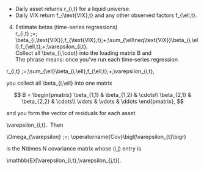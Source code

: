   
    

- Daily asset returns r_{i,t} for a liquid universe.  
- Daily VIX return f_{\text{VIX},t} and any other observed factors f_{\ell,t}.  
    
4. Estimate betas (time-series regressions)  
    r_{i,t} \;=\; \beta_{i,\text{VIX}}\,f_{\text{VIX},t}\;+\;\sum_{\ell\neq\text{VIX}}\beta_{i,\ell}\,f_{\ell,t}\;+\;\varepsilon_{i,t}.  
    Collect all \beta_{i,\cdot} into the loading matrix B and  
The phrase means: once you’ve run each time‐series regression  

r_{i,t} \;=\;\sum_{\ell}\beta_{i,\ell}\,f_{\ell,t}\;+\;\varepsilon_{i,t},  

you collect all \beta_{i,\ell} into one matrix  

$$  
B = \begin{pmatrix} \beta_{1,1} & \beta_{1,2} & \cdots\\ \beta_{2,1} & \beta_{2,2} & \cdots\\ \vdots & \vdots & \ddots \end{pmatrix},  
$$  

and you form the vector of residuals for each asset  

\varepsilon_{i,t}.  Then  

\Omega_{\varepsilon} \;=\; \operatorname{Cov}\bigl(\varepsilon_{t}\bigr)  

is the N\times N covariance matrix whose (i,j) entry is  

\mathbb{E}[\varepsilon_{i,t}\,\varepsilon_{j,t}].  
